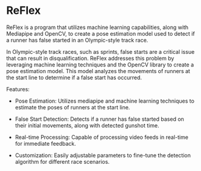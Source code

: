 # ReFlex
ReFlex is a program that utilizes machine learning capabilities, along with Mediapipe and OpenCV, to create a pose estimation model used to detect if a runner has false started in an Olympic-style track race.

In Olympic-style track races, such as sprints, false starts are a critical issue that can result in disqualification. ReFlex addresses this problem by leveraging machine learning techniques and the OpenCV library to create a pose estimation model. This model analyzes the movements of runners at the start line to determine if a false start has occurred.

Features:

- Pose Estimation: Utilizes mediapipe and machine learning techniques to estimate the poses of runners at the start line.

- False Start Detection: Detects if a runner has false started based on their initial movements, along with detected gunshot time.

- Real-time Processing: Capable of processing video feeds in real-time for immediate feedback.

- Customization: Easily adjustable parameters to fine-tune the detection algorithm for different race scenarios.
